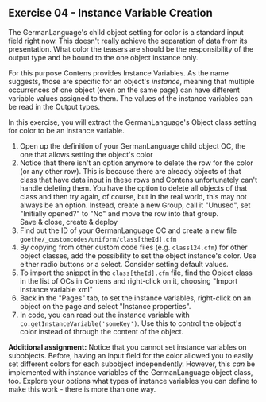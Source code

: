 ## Exercise 04 - Instance Variable Creation

The GermanLanguage's child object setting for color is a standard input field right now. This doesn't really achieve the separation of data from its presentation. What color the teasers are should be the responsibility of the output type and be bound to the one object instance only. 

For this purpose Contens provides Instance Variables. As the name suggests, those are specific for an object's *instance*, meaning that multiple occurrences of one object (even on the same page) can have different variable values assigned to them. The values of the instance variables can be read in the Output types.

In this exercise, you will extract the GermanLanguage's Object class setting for color to be an instance variable.

1. Open up the definition of your GermanLanguage child object OC, the one that allows setting the object's color
1. Notice that there isn't an option anymore to delete the row for the color (or any other row). This is because there are already objects of that class that have data input in these rows and Contens unfortunately can't handle deleting them. You have the option to delete all objects of that class and then try again, of course, but in the real world, this may not always be an option. Instead, create a new Group, call it "Unused", set "Initially opened?" to "No" and move the row into that group.  
   Save & close, create & deploy
1. Find out the ID of your GermanLanguage OC and create a new file ``goethe/_customcodes/uniform/class[theId].cfm``
1. By copying from other custom code files (e.g. ``class124.cfm``) for other object classes, add the possibility to set the object instance's color. Use either radio buttons or a select. Consider setting default values.
1. To import the snippet in the `class[theId].cfm` file, find the Object class in the list of OCs in Contens and right-click on it, choosing "Import instance variable xml"
1. Back in the "Pages" tab, to set the instance variables, right-click on an object on the page and select "Instance properties".
1. In code, you can read out the instance variable with ``co.getInstanceVariable('someKey')``. Use this to control the object's color instead of through the content of the object.

**Additional assignment:** Notice that you cannot set instance variables on subobjects. Before, having an input field for the color allowed you to easily set different colors for each subobject independently. However, this *can* be implemented with instance variables of the GermanLanguage object class, too. Explore your options what types of instance variables you can define to make this work - there is more than one way.